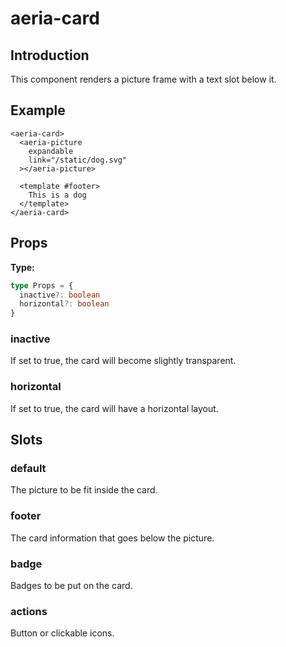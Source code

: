 # aeria-card

## Introduction

This component renders a picture frame with a text slot below it.

## Example

```vue-html
<aeria-card>
  <aeria-picture
    expandable
    link="/static/dog.svg"
  ></aeria-picture>

  <template #footer>
    This is a dog
  </template>
</aeria-card>
```

## Props

**Type:**

```typescript
type Props = {
  inactive?: boolean
  horizontal?: boolean
}
```

### inactive <Badge type="tip" text="boolean" />

If set to true, the card will become slightly transparent.

### horizontal <Badge type="tip" text="boolean" />

If set to true, the card will have a horizontal layout.

## Slots

### default

The picture to be fit inside the card.

### footer

The card information that goes below the picture.

### badge

Badges to be put on the card.

### actions

Button or clickable icons.
